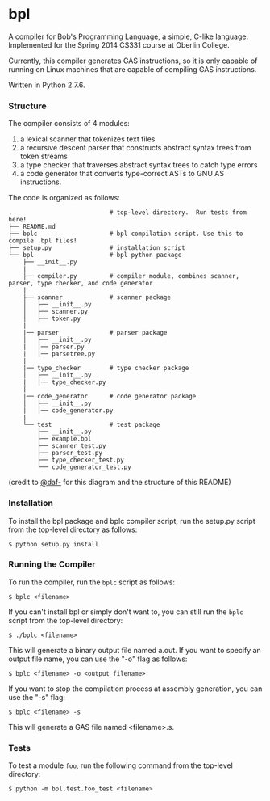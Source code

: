 bpl
===

A compiler for Bob's Programming Language, a simple, C-like language. Implemented for the Spring 2014 CS331 course at Oberlin College.

Currently, this compiler generates GAS instructions, so it is only capable of running on Linux machines that are capable of compiling GAS instructions.

Written in Python 2.7.6. 

### Structure

The compiler consists of 4 modules: 

1. a lexical scanner that tokenizes text files
2. a recursive descent parser that constructs abstract syntax trees from token streams
3. a type checker that traverses abstract syntax trees to catch type errors
4. a code generator that converts type-correct ASTs to GNU AS instructions.

The code is organized as follows:

    .                           # top-level directory.  Run tests from here!
    ├── README.md
    ├── bplc                    # bpl compilation script. Use this to compile .bpl files!
    ├── setup.py                # installation script
    └── bpl                     # bpl python package
        ├── __init__.py
        |
        ├── compiler.py         # compiler module, combines scanner, parser, type checker, and code generator
        |
        ├── scanner             # scanner package
        │   ├── __init__.py
        │   ├── scanner.py
        │   ├── token.py
        |
        |── parser              # parser package
        │   ├── __init__.py
        |   |── parser.py
        |   |── parsetree.py
        |
        |── type_checker        # type checker package
        │   ├── __init__.py
        |   |── type_checker.py
        |
        |── code_generator      # code generator package
        │   ├── __init__.py
        |   |── code_generator.py
        |
        └── test                # test package
            ├── __init__.py
            ├── example.bpl
            ├── scanner_test.py
            ├── parser_test.py
            ├── type_checker_test.py
            └── code_generator_test.py

(credit to [@daf-](https://github.com/daf-/) for this diagram and the structure of this README)

### Installation

To install the bpl package and bplc compiler script, run the setup.py script from the top-level directory as follows:

```
$ python setup.py install
```

### Running the Compiler

To run the compiler, run the `bplc` script as follows:

```
$ bplc <filename>
```

If you can't install bpl or simply don't want to, you can still run the `bplc` script from the top-level directory: 

```
$ ./bplc <filename>
```

This will generate a binary output file named a.out. If you want to specify an output file name, you can use the "-o" flag as follows:

```
$ bplc <filename> -o <output_filename>
```

If you want to stop the compilation process at assembly generation, you can use the "-s" flag:

```
$ bplc <filename> -s
```

This will generate a GAS file named \<filename\>.s.

### Tests

To test a module `foo`, run the following command from the top-level directory:

```
$ python -m bpl.test.foo_test <filename>
```
